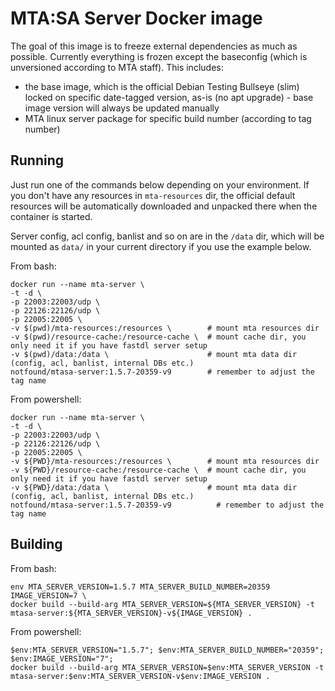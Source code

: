 # MTA:SA Server Docker image

The goal of this image is to freeze external dependencies as much as possible. Currently everything is frozen except the baseconfig (which is unversioned according to MTA staff). This includes:

- the base image, which is the official Debian Testing Bullseye (slim) locked on specific date-tagged version, as-is (no apt upgrade) - base image version will always be updated manually
- MTA linux server package for specific build number (according to tag number)

## Running

Just run one of the commands below depending on your environment. If you don't have any resources in `mta-resources` dir, the official default resources will be automatically downloaded and unpacked there when the container is started.

Server config, acl config, banlist and so on are in the `/data` dir, which will be mounted as `data/` in your current directory if you use the example below.

From bash:

```
docker run --name mta-server \ 
-t -d \ 
-p 22003:22003/udp \ 
-p 22126:22126/udp \
-p 22005:22005 \
-v $(pwd)/mta-resources:/resources \        # mount mta resources dir
-v $(pwd)/resource-cache:/resource-cache \  # mount cache dir, you only need it if you have fastdl server setup
-v $(pwd)/data:/data \                      # mount mta data dir (config, acl, banlist, internal DBs etc.)
notfound/mtasa-server:1.5.7-20359-v9        # remember to adjust the tag name
```

From powershell:

```
docker run --name mta-server \ 
-t -d \ 
-p 22003:22003/udp \ 
-p 22126:22126/udp \
-p 22005:22005 \
-v ${PWD}/mta-resources:/resources \        # mount mta resources dir
-v ${PWD}/resource-cache:/resource-cache \  # mount cache dir, you only need it if you have fastdl server setup
-v ${PWD}/data:/data \                      # mount mta data dir (config, acl, banlist, internal DBs etc.)
notfound/mtasa-server:1.5.7-20359-v9          # remember to adjust the tag name
```


## Building

From bash:

```
env MTA_SERVER_VERSION=1.5.7 MTA_SERVER_BUILD_NUMBER=20359 IMAGE_VERSION=7 \
docker build --build-arg MTA_SERVER_VERSION=${MTA_SERVER_VERSION} -t mtasa-server:${MTA_SERVER_VERSION}-v${IMAGE_VERSION} .
```

From powershell:

```
$env:MTA_SERVER_VERSION="1.5.7"; $env:MTA_SERVER_BUILD_NUMBER="20359"; $env:IMAGE_VERSION="7";
docker build --build-arg MTA_SERVER_VERSION=$env:MTA_SERVER_VERSION -t mtasa-server:$env:MTA_SERVER_VERSION-v$env:IMAGE_VERSION .
```

